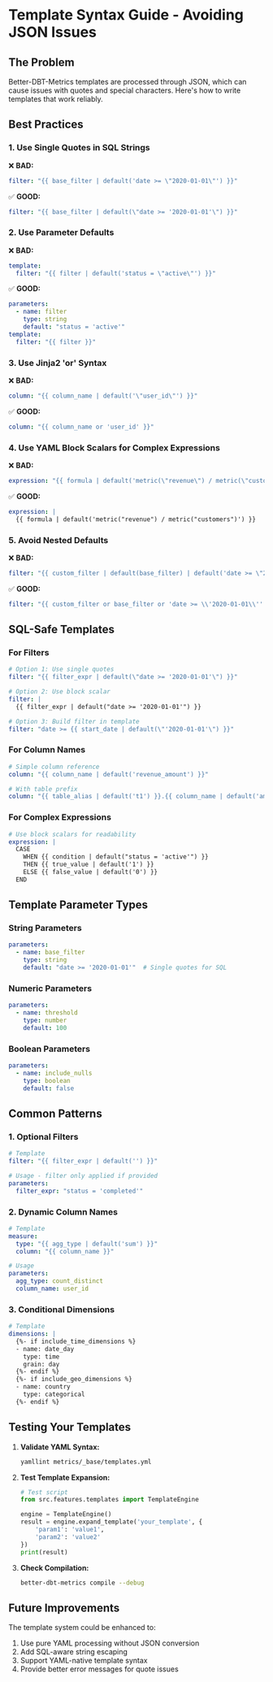 # Template Syntax Guide - Avoiding JSON Issues

## The Problem

Better-DBT-Metrics templates are processed through JSON, which can cause issues with quotes and special characters. Here's how to write templates that work reliably.

## Best Practices

### 1. Use Single Quotes in SQL Strings

❌ **BAD:**
```yaml
filter: "{{ base_filter | default('date >= \"2020-01-01\"') }}"
```

✅ **GOOD:**
```yaml
filter: "{{ base_filter | default(\"date >= '2020-01-01'\") }}"
```

### 2. Use Parameter Defaults

❌ **BAD:**
```yaml
template:
  filter: "{{ filter | default('status = \"active\"') }}"
```

✅ **GOOD:**
```yaml
parameters:
  - name: filter
    type: string
    default: "status = 'active'"
template:
  filter: "{{ filter }}"
```

### 3. Use Jinja2 'or' Syntax

❌ **BAD:**
```yaml
column: "{{ column_name | default('\"user_id\"') }}"
```

✅ **GOOD:**
```yaml
column: "{{ column_name or 'user_id' }}"
```

### 4. Use YAML Block Scalars for Complex Expressions

❌ **BAD:**
```yaml
expression: "{{ formula | default('metric(\"revenue\") / metric(\"customers\")') }}"
```

✅ **GOOD:**
```yaml
expression: |
  {{ formula | default('metric("revenue") / metric("customers")') }}
```

### 5. Avoid Nested Defaults

❌ **BAD:**
```yaml
filter: "{{ custom_filter | default(base_filter) | default('date >= \"2020-01-01\"') }}"
```

✅ **GOOD:**
```yaml
filter: "{{ custom_filter or base_filter or 'date >= \\'2020-01-01\\'' }}"
```

## SQL-Safe Templates

### For Filters
```yaml
# Option 1: Use single quotes
filter: "{{ filter_expr | default(\"date >= '2020-01-01'\") }}"

# Option 2: Use block scalar
filter: |
  {{ filter_expr | default("date >= '2020-01-01'") }}

# Option 3: Build filter in template
filter: "date >= {{ start_date | default(\"'2020-01-01'\") }}"
```

### For Column Names
```yaml
# Simple column reference
column: "{{ column_name | default('revenue_amount') }}"

# With table prefix
column: "{{ table_alias | default('t1') }}.{{ column_name | default('amount') }}"
```

### For Complex Expressions
```yaml
# Use block scalars for readability
expression: |
  CASE 
    WHEN {{ condition | default("status = 'active'") }} 
    THEN {{ true_value | default('1') }}
    ELSE {{ false_value | default('0') }}
  END
```

## Template Parameter Types

### String Parameters
```yaml
parameters:
  - name: base_filter
    type: string
    default: "date >= '2020-01-01'"  # Single quotes for SQL
```

### Numeric Parameters
```yaml
parameters:
  - name: threshold
    type: number
    default: 100
```

### Boolean Parameters
```yaml
parameters:
  - name: include_nulls
    type: boolean
    default: false
```

## Common Patterns

### 1. Optional Filters
```yaml
# Template
filter: "{{ filter_expr | default('') }}"

# Usage - filter only applied if provided
parameters:
  filter_expr: "status = 'completed'"
```

### 2. Dynamic Column Names
```yaml
# Template
measure:
  type: "{{ agg_type | default('sum') }}"
  column: "{{ column_name }}"

# Usage
parameters:
  agg_type: count_distinct
  column_name: user_id
```

### 3. Conditional Dimensions
```yaml
# Template
dimensions: |
  {%- if include_time_dimensions %}
  - name: date_day
    type: time
    grain: day
  {%- endif %}
  {%- if include_geo_dimensions %}
  - name: country
    type: categorical
  {%- endif %}
```

## Testing Your Templates

1. **Validate YAML Syntax:**
   ```bash
   yamllint metrics/_base/templates.yml
   ```

2. **Test Template Expansion:**
   ```python
   # Test script
   from src.features.templates import TemplateEngine
   
   engine = TemplateEngine()
   result = engine.expand_template('your_template', {
       'param1': 'value1',
       'param2': 'value2'
   })
   print(result)
   ```

3. **Check Compilation:**
   ```bash
   better-dbt-metrics compile --debug
   ```

## Future Improvements

The template system could be enhanced to:
1. Use pure YAML processing without JSON conversion
2. Add SQL-aware string escaping
3. Support YAML-native template syntax
4. Provide better error messages for quote issues